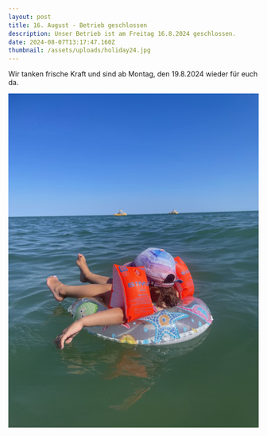 ```yaml
---
layout: post
title: 16. August - Betrieb geschlossen
description: Unser Betrieb ist am Freitag 16.8.2024 geschlossen.
date: 2024-08-07T13:17:47.160Z
thumbnail: /assets/uploads/holiday24.jpg
---
```

Wir tanken frische Kraft und sind ab Montag, den 19.8.2024 wieder für euch da.

![](/assets/uploads/holiday24.jpg)